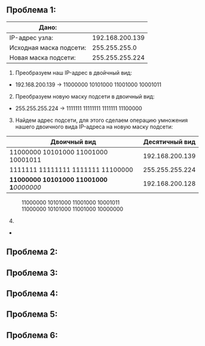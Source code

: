 ## Проблема 1:
| Дано: |  |
|---|---|
| IP-адрес узла: | 192.168.200.139 |
| Исходная маска подсети: | 255.255.255.0 |
| Новая маска подсети: | 255.255.255.224 |

1. Преобразуем наш IP-адрес в двойчный вид:
  * 192.168.200.139 -> 11000000 10101000 11001000 10001011
2. Преобразуем новую маску подсети в двоичный вид:
  * 255.255.255.224 -> 1111111 11111111 1111111 11100000
3. Найдем адрес подсети, для этого сделаем операцию умножения нашего двоичного вида IP-адреса на новую маску подсети:

| Двоичный вид | Десятичный вид |
|---|---|
| 11000000 10101000 11001000 10001011 | 192.168.200.139 |  
| 1111111 11111111 1111111 11100000 | 255.255.255.224 |
| **11000000 10101000 11001000 1***0000000* | 192.168.200.128 |


<dl>
 <dd>11000000 10101000 11001000 10001011</dd>
 <dd>11000000 10101000 11001000 10000000</dd>
</dl>


4. 
  * 
  
## Проблема 2:

## Проблема 3:

## Проблема 4:

## Проблема 5:

## Проблема 6:

